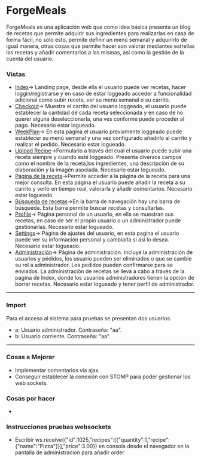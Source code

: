 # ForgeMeals
ForgeMeals es una aplicación web que como idea básica presenta un blog de recetas que permite adquirir sus ingredientes para realizarlas en casa de forma fácil, no solo esto, permite definir un menú semanal y adquirirlo de igual manera, otras cosas que permite hacer son valorar mediantes estrellas las recetas y añadir comentarios a las mismas, así como la gestión de la cuenta del usuario.
### Vistas
* [Index](http://localhost:8080/)-> Landing page, desde ella el usuario puede ver recetas, hacer loggin/registrarse y en caso de estar loggeado acceder a funcionalidad adicional como subir receta, ver su menú semanal o su carrito.
* [Checkout](http://localhost:8080/user/checkout)-> Muestra el carrito del usuario loggeado, el usuario puede establecer la cantidad de cada receta seleccionada y en caso de no querer alguna deseleccionarla, una ves conforme puede proceder al pago. Necesario estar logueado.
* [WeekPlan](http://localhost:8080/user/weekplan)-> En esta página el usuario previamente loggeado puede establecer su menú semanal y una vez configurado añadirlo al carrito y realizar el pedido. Necesario estar logueado.
* [Upload Recipe](http://localhost:8080/user/addRecipe)->Formulario a través del cual el usuario puede subir una receta siempre y cuando esté loggeado. Presenta diversos campos como el nombre de la receta,los ingredientes, una descripción de su elaboración y la imagén asociada. Necesario estar logueado.
*  [Página de la receta](http://localhost:8080/recipe/1)->Permite acceder a la página de la receta para una mejor consulta. En esta página el usuario puede añadir la receta a su carrito y verlo en tiempo real, valorarla y añadir comentarios. Necesario estar logueado.
*  [Búsqueda de recetas](http://localhost:8080/search?recipeName=pizza)->En la barra de navegación hay una barra de búsqueda. Esta barra permite buscar recetas y consultarlas.
*  [Profile](http://localhost:8080/user/1)-> Página personal de un usuario, en ella se muestran sus recetas, en caso de ser el propio usuario o un administrador puede gestionarlas. Necesario estar logueado.
*  [Settings](http://localhost:8080/user/1/settings)-> Página de ajustes del usuario, en esta pagina el usuario puede ver su información personal y cambiarla si así lo desea. Necesario estar logueado.
*  [Administración](http://localhost:8080/admin/ad)-> Página de administración. Incluye la administración de usuarios y pédidos, los usuario pueden ser eliminados o que se cambie su rol a administrador. Los pedidos pueden confirmarse para se enviados. La administración de recetas se lleva a cabo a través de la pagina de Index, donde los usuarios administradores tienen la opción de borrar recetas. Necesario estar logueado y tener perfil de administrador.
-----------------------------------------------------------------------------------------------------------------------------------------------------------------------
### Import
Para el acceso al sistema para pruebas se presentan dos usuarios:
- a: Usuario administrador. Contraseña: "aa".
- b: Usuario corriente. Contraseña: "aa".
-------------------------------------------------------------------------------------------------------------------------------------------------------------------------
### Cosas a Mejorar
* Implementar comentarios via ajax.
* Conseguir establecer la conexión con STOMP para poder gestionar los web sockets.
### Cosas por hacer
* 
### Instrucciones pruebas websockets
- Escribir ws.receive({"id":1025,"recipes":[{"quantity":1,"recipe":{"name":"Pizza"}}],"price":3.00}) en consola desde el navegador en la pantalla de administracion para añadir order
